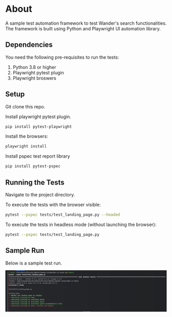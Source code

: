 # About

A sample test automation framework to test Wander's search functionalities. The framework is built using Python and Playwright UI automation library.

## Dependencies
You need the following pre-requisites to run the tests:

1. Python 3.8 or higher
2. Playwright pytest plugin
3. Playwright broswers


## Setup

Git clone this repo.

Install playwright pytest plugin.

```bash
pip install pytest-playwright
```
Install the browsers:
```bash
playwright install
```
Install  pspec test report library
```bash
pip install pytest-pspec
```
## Running the Tests

Navigate to the project directory.

To execute the tests with the browser visible:
```bash
pytest --pspec tests/test_landing_page.py --headed
```

To execute the tests in headless mode (without launching the browser):
```bash
pytest --pspec tests/test_landing_page.py
```

## Sample Run

Below is a sample test run.

![img.png](img.png)
